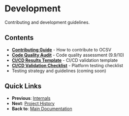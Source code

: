 # Development

Contributing and development guidelines.

## Contents

- **[Contributing Guide](contributing.md)** - How to contribute to OCSV
- **[Code Quality Audit](code-quality-audit.md)** - Code quality assessment (9.9/10)
- **[CI/CD Results Template](CI_CD_RESULTS_TEMPLATE.md)** - CI/CD validation template
- **[CI/CD Validation Checklist](CI_CD_VALIDATION_CHECKLIST.md)** - Platform testing checklist
- Testing strategy and guidelines (coming soon)

## Quick Links

- **Previous**: [Internals](../04-internals/)
- **Next**: [Project History](../06-project-history/)
- **Back to**: [Main Documentation](../)
